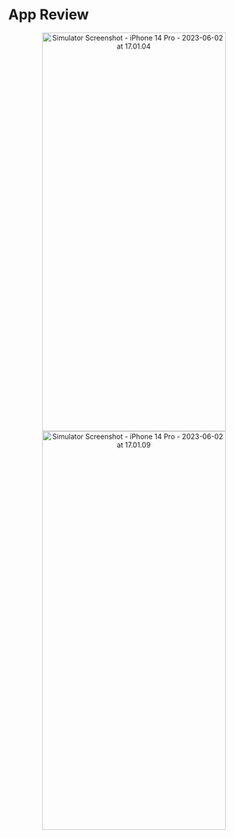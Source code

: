 # App Review

<p align= "center">
<a data-flickr-embed="true" href="https://www.flickr.com/photos/197661703@N05/52945527935/in/dateposted-public/" title="Simulator Screenshot - iPhone 14 Pro - 2023-06-02 at 17.01.04"><img src="https://live.staticflickr.com/65535/52945527935_43baa418f3_c.jpg" width="369" height="800" alt="Simulator Screenshot - iPhone 14 Pro - 2023-06-02 at 17.01.04"/></a>
<a data-flickr-embed="true" href="https://www.flickr.com/photos/197661703@N05/52945528965/in/dateposted-public/" title="Simulator Screenshot - iPhone 14 Pro - 2023-06-02 at 17.01.09"><img src="https://live.staticflickr.com/65535/52945528965_a22853934c_c.jpg" width="369" height="800" alt="Simulator Screenshot - iPhone 14 Pro - 2023-06-02 at 17.01.09"/></a>
 </p>
